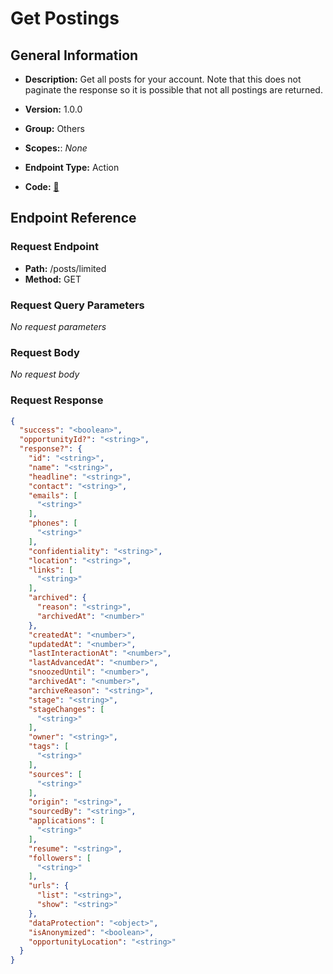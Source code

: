 # Get Postings

## General Information

- **Description:** Get all posts for your account. Note that this does
not paginate the response so it is possible that not all postings 
are returned.

- **Version:** 1.0.0
- **Group:** Others
- **Scopes:**: _None_
- **Endpoint Type:** Action
- **Code:** [🔗](https://github.com/NangoHQ/integration-templates/tree/main/integrations/lever-sandbox/actions/get-postings.ts)

## Endpoint Reference

### Request Endpoint

- **Path:** /posts/limited
- **Method:** GET

### Request Query Parameters

_No request parameters_

### Request Body

_No request body_

### Request Response

```json
{
  "success": "<boolean>",
  "opportunityId?": "<string>",
  "response?": {
    "id": "<string>",
    "name": "<string>",
    "headline": "<string>",
    "contact": "<string>",
    "emails": [
      "<string>"
    ],
    "phones": [
      "<string>"
    ],
    "confidentiality": "<string>",
    "location": "<string>",
    "links": [
      "<string>"
    ],
    "archived": {
      "reason": "<string>",
      "archivedAt": "<number>"
    },
    "createdAt": "<number>",
    "updatedAt": "<number>",
    "lastInteractionAt": "<number>",
    "lastAdvancedAt": "<number>",
    "snoozedUntil": "<number>",
    "archivedAt": "<number>",
    "archiveReason": "<string>",
    "stage": "<string>",
    "stageChanges": [
      "<string>"
    ],
    "owner": "<string>",
    "tags": [
      "<string>"
    ],
    "sources": [
      "<string>"
    ],
    "origin": "<string>",
    "sourcedBy": "<string>",
    "applications": [
      "<string>"
    ],
    "resume": "<string>",
    "followers": [
      "<string>"
    ],
    "urls": {
      "list": "<string>",
      "show": "<string>"
    },
    "dataProtection": "<object>",
    "isAnonymized": "<boolean>",
    "opportunityLocation": "<string>"
  }
}
```
